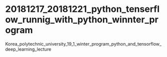 # 20181217_20181221_python_tenserflow_runnig_with_python_winnter_program
Korea_polytechnic_university_19_1_winter_program_python_and_tensorflow_deep_learning_lecture
